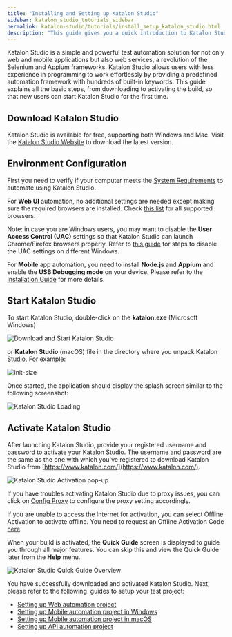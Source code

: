 ```yaml
---
title: "Installing and Setting up Katalon Studio"
sidebar: katalon_studio_tutorials_sidebar
permalink: katalon-studio/tutorials/install_setup_katalon_studio.html
description: "This guide gives you a quick introduction to Katalon Studio, from downloading to activating and running your first automation test."
---
```

Katalon Studio is a simple and powerful test automation solution for not only web and mobile applications but also web services, a revolution of the Selenium and Appium frameworks. Katalon Studio allows users with less experience in programming to work effortlessly by providing a predefined automation framework with hundreds of built-in keywords. This guide explains all the basic steps, from downloading to activating the build, so that new users can start Katalon Studio for the first time.

Download Katalon Studio
-----------------------

Katalon Studio is available for free, supporting both Windows and Mac. Visit the [Katalon Studio Website](https://www.katalon.com/) to download the latest version.

Environment Configuration
-------------------------

First you need to verify if your computer meets the [System Requirements](http://docs.katalon.com/display/KD/System+Requirements) to automate using Katalon Studio.

For **Web UI** automation, no additional settings are needed except making sure the required browsers are installed. Check [this list](/x/dAAM) for all supported browsers.

Note: in case you are Windows users, you may want to disable the **User Access Control (UAC)** settings so that Katalon Studio can launch Chrome/Firefox browsers properly. Refer to [this guide](https://www.howtogeek.com/howto/windows-vista/disable-user-account-control-uac-the-easy-way-on-windows-vista/) for steps to disable the UAC settings on different Windows.

For **Mobile** app automation, you need to install **Node.js** and **Appium** and enable the **USB Debugging mode** on your device. Please refer to the [Installation Guide](https://docs.katalon.com/katalon-studio/tutorials/setting_mobile_application_automation.html) for more details.

Start Katalon Studio
--------------------

To start Katalon Studio, double-click on the **katalon.exe** (Microsoft Windows)

![Download and Start Katalon Studio](../../images/katalon-studio/tutorials/install_setup_katalon_studio/Starting-Katalon-Studio.png)

or **Katalon Studio** (macOS) file in the directory where you unpack Katalon Studio. For example:

![](../../images/katalon-studio/tutorials/install_setup_katalon_studio/Katalon-MacOS.png "init-size")

Once started, the application should display the splash screen similar to the following screenshot:

![Katalon Studio Loading](../../images/katalon-studio/tutorials/install_setup_katalon_studio/image2016-10-20-143A113A21.png)

Activate Katalon Studio
-----------------------

After launching Katalon Studio, provide your registered username and password to activate your Katalon Studio. The username and password are the same as the one with which you've registered to download Katalon Studio from [https://www.katalon.com/](https://www.katalon.com/).

![Katalon Studio Activation pop-up](../../images/katalon-studio/tutorials/install_setup_katalon_studio/image2017-2-16-173A303A12.png)

If you have troubles activating Katalon Studio due to proxy issues, you can click on [Config Proxy](/display/KD/Proxy+Preferences) to configure the proxy setting accordingly.

If you are unable to access the Internet for activation, you can select Offline Activation to activate offline. You need to request an Offline Activation Code [here](https://www.katalon.com/activation/).

When your build is activated, the **Quick Guide** screen is displayed to guide you through all major features. You can skip this and view the Quick Guide later from the **Help** menu.

![Katalon Studio Quick Guide Overview](../../images/katalon-studio/tutorials/install_setup_katalon_studio/image2017-2-20-113A303A20.png)

You have successfully downloaded and activated Katalon Studio. Next, please refer to the following  guides to setup your test project:

*   [Setting up Web automation project](/katalon-studio/tutorials/configure_katalon_studio_web_automation_test_project/)
*   [Setting up Mobile automation project in Windows](/katalon-studio/tutorials/setting_mobile_application_automation/)
*   [Setting up Mobile automation project in macOS](/katalon-studio/tutorials/set_up_mobile_automation_project_macos/)
*   [Setting up API automation project](/katalon-studio/tutorials/create_first_api_test_katalon_studio/)
